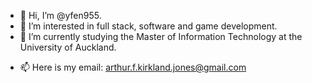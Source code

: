- 👋 Hi, I’m @yfen955.
- 👀 I’m interested in full stack, software and game development.
- 🌱 I’m currently studying the Master of Information Technology at the University of Auckland.
<!--- 💞️ I’m looking to collaborate on ...--->
- 📫 Here is my email: arthur.f.kirkland.jones@gmail.com

<!---
yfen955/yfen955 is a ✨ special ✨ repository because its `README.md` (this file) appears on your GitHub profile.
You can click the Preview link to take a look at your changes.
--->
